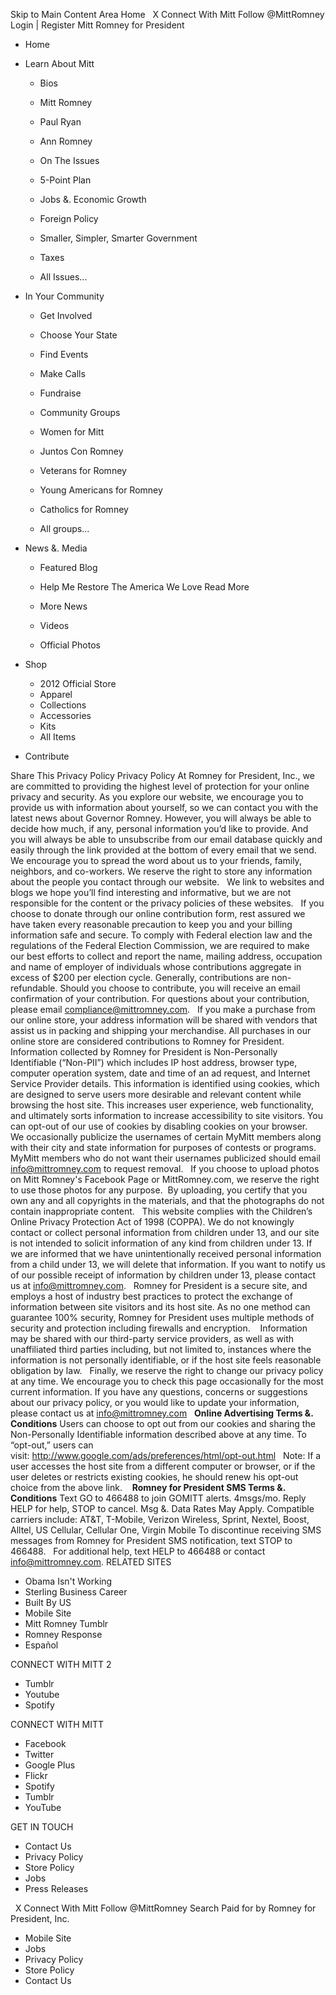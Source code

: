 Skip to Main Content Area Home   X Connect With Mitt Follow @MittRomney Login | Register Mitt Romney for President

*   Home
*   Learn About Mitt
    
    *   Bios
    *   Mitt Romney
    *   Paul Ryan
    *   Ann Romney
    
    *   On The Issues
    *   5-Point Plan
    *   Jobs &. Economic Growth
    *   Foreign Policy
    *   Smaller, Simpler, Smarter Government
    *   Taxes
    *   All Issues...
*   In Your Community
    
    *   Get Involved
    *   Choose Your State
    *   Find Events
    *   Make Calls
    *   Fundraise
    
    *   Community Groups
    *   Women for Mitt
    *   Juntos Con Romney
    *   Veterans for Romney
    *   Young Americans for Romney
    *   Catholics for Romney
    *   All groups...
*   News &. Media
    
    *   Featured Blog
    *   Help Me Restore The America We Love Read More
    *   More News
    
    *   Videos
    *   Official Photos
*   Shop
    *   2012 Official Store
    *   Apparel
    *   Collections
    *   Accessories
    *   Kits
    *   All Items
*   Contribute

Share This Privacy Policy Privacy Policy At Romney for President, Inc., we are committed to providing the highest level of protection for your online privacy and security. As you explore our website, we encourage you to provide us with information about yourself, so we can contact you with the latest news about Governor Romney. However, you will always be able to decide how much, if any, personal information you’d like to provide. And you will always be able to unsubscribe from our email database quickly and easily through the link provided at the bottom of every email that we send.   We encourage you to spread the word about us to your friends, family, neighbors, and co-workers. We reserve the right to store any information about the people you contact through our website.   We link to websites and blogs we hope you’ll find interesting and informative, but we are not responsible for the content or the privacy policies of these websites.   If you choose to donate through our online contribution form, rest assured we have taken every reasonable precaution to keep you and your billing information safe and secure. To comply with Federal election law and the regulations of the Federal Election Commission, we are required to make our best efforts to collect and report the name, mailing address, occupation and name of employer of individuals whose contributions aggregate in excess of $200 per election cycle. Generally, contributions are non-refundable. Should you choose to contribute, you will receive an email confirmation of your contribution. For questions about your contribution, please email compliance@mittromney.com.   If you make a purchase from our online store, your address information will be shared with vendors that assist us in packing and shipping your merchandise. All purchases in our online store are considered contributions to Romney for President.   Information collected by Romney for President is Non-Personally Identifiable (“Non-PII”) which includes IP host address, browser type, computer operation system, date and time of an ad request, and Internet Service Provider details. This information is identified using cookies, which are designed to serve users more desirable and relevant content while browsing the host site. This increases user experience, web functionality, and ultimately sorts information to increase accessibility to site visitors. You can opt-out of our use of cookies by disabling cookies on your browser.   We occasionally publicize the usernames of certain MyMitt members along with their city and state information for purposes of contests or programs. MyMitt members who do not want their usernames publicized should email info@mittromney.com to request removal.   If you choose to upload photos on Mitt Romney's Facebook Page or MittRomney.com, we reserve the right to use those photos for any purpose.  By uploading, you certify that you own any and all copyrights in the materials, and that the photographs do not contain inappropriate content.   This website complies with the Children’s Online Privacy Protection Act of 1998 (COPPA). We do not knowingly contact or collect personal information from children under 13, and our site is not intended to solicit information of any kind from children under 13. If we are informed that we have unintentionally received personal information from a child under 13, we will delete that information. If you want to notify us of our possible receipt of information by children under 13, please contact us at info@mittromney.com.   Romney for President is a secure site, and employs a host of industry best practices to protect the exchange of information between site visitors and its host site. As no one method can guarantee 100% security, Romney for President uses multiple methods of security and protection including firewalls and encryption.    Information may be shared with our third-party service providers, as well as with unaffiliated third parties including, but not limited to, instances where the information is not personally identifiable, or if the host site feels reasonable obligation by law.   Finally, we reserve the right to change our privacy policy at any time. We encourage you to check this page occasionally for the most current information. If you have any questions, concerns or suggestions about our privacy policy, or you would like to update your information, please contact us at info@mittromney.com   **Online Advertising Terms &. Conditions** Users can choose to opt out from our cookies and sharing the Non-Personally Identifiable information described above at any time. To “opt-out,” users can visit: http://www.google.com/ads/preferences/html/opt-out.html   Note: If a user accesses the host site from a different computer or browser, or if the user deletes or restricts existing cookies, he should renew his opt-out choice from the above link.    **Romney for President SMS Terms &. Conditions** Text GO to 466488 to join GOMITT alerts. 4msgs/mo. Reply HELP for help, STOP to cancel. Msg &. Data Rates May Apply. Compatible carriers include: AT&T, T-Mobile, Verizon Wireless, Sprint, Nextel, Boost, Alltel, US Cellular, Cellular One, Virgin Mobile To discontinue receiving SMS messages from Romney for President SMS notification, text STOP to 466488.   For additional help, text HELP to 466488 or contact info@mittromney.com. RELATED SITES

*   Obama Isn't Working
*   Sterling Business Career
*   Built By US
*   Mobile Site
*   Mitt Romney Tumblr
*   Romney Response
*   Español

CONNECT WITH MITT 2

*   Tumblr
*   Youtube
*   Spotify

CONNECT WITH MITT

*   Facebook
*   Twitter
*   Google Plus
*   Flickr
*   Spotify
*   Tumblr
*   YouTube

GET IN TOUCH

*   Contact Us
*   Privacy Policy
*   Store Policy
*   Jobs
*   Press Releases

  X Connect With Mitt Follow @MittRomney Search Paid for by Romney for President, Inc.

*   Mobile Site
*   Jobs
*   Privacy Policy
*   Store Policy
*   Contact Us